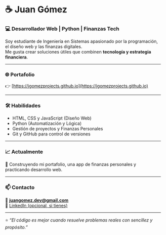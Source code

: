 # ☕ Juan Gómez

### 💻 Desarrollador Web | Python | Finanzas Tech  

Soy estudiante de Ingeniería en Sistemas apasionado por la programación, el diseño web y las finanzas digitales.  
Me gusta crear soluciones útiles que combinen **tecnología y estrategia financiera**.  

---

### 🌐 Portafolio
👉 [https://jgomezprojects.github.io](https://jgomezprojects.github.io)

---

### 🛠️ Habilidades
- HTML, CSS y JavaScript (Diseño Web)
- Python (Automatización y Lógica)
- Gestión de proyectos y Finanzas Personales
- Git y GitHub para control de versiones

---

### 📈 Actualmente
🚀 Construyendo mi portafolio, una app de finanzas personales y practicando desarrollo web.

---

### 📫 Contacto
📩 **juangomez.dev@gmail.com**  
💼 [LinkedIn (opcional, si tienes)](https://linkedin.com)

---

⭐ *“El código es mejor cuando resuelve problemas reales con sencillez y propósito.”*
